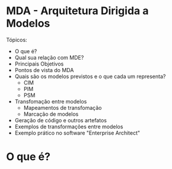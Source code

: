 # MDA - Arquitetura Dirigida a Modelos

Tópicos:
- O que é?
- Qual sua relação com MDE?
- Principais Objetivos
- Pontos de vista do MDA
- Quais são os modelos previstos e o que cada um representa?
  - CIM
  - PIM
  - PSM
- Transfomação entre modelos
  - Mapeamentos de transfomação
  - Marcação de modelos
- Geração de código e outros artefatos
- Exemplos de transformações entre modelos
- Exemplo prático no software "Enterprise Architect"

# O que é?
